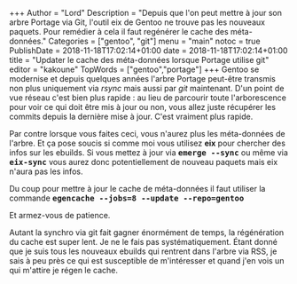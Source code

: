 +++
Author = "Lord"
Description = "Depuis que l'on peut mettre à jour son arbre Portage via Git, l'outil eix de Gentoo ne trouve pas les nouveaux paquets. Pour remédier à cela il faut regénérer le cache des méta-données."
Categories = ["gentoo", "git"]
menu = "main"
notoc = true
PublishDate = 2018-11-18T17:02:14+01:00
date = 2018-11-18T17:02:14+01:00
title = "Updater le cache des méta-données lorsque Portage utilise git"
editor = "kakoune"
TopWords = ["gentoo","portage"]
+++
Gentoo se modernise et depuis quelques années l'arbre Portage peut-être transmis non plus uniquement via *rsync* mais aussi par *git* maintenant.
D'un point de vue réseau c'est bien plus rapide : au lieu de parcourir toute l'arborescence pour voir ce qui doit être mis à jour ou non, vous allez juste récupérer les commits depuis la dernière mise à jour.
C'est vraiment plus rapide.

Par contre lorsque vous faites ceci, vous n'aurez plus les méta-données de l'arbre.
Et ça pose soucis si comme moi vous utilisez **eix** pour chercher des infos sur les ebuilds.
Si vous mettez à jour via **<samp>emerge --sync</samp>** ou même via **<samp>eix-sync</samp>** vous aurez donc potentiellement de nouveau paquets mais eix n'aura pas les infos.

Du coup pour mettre à jour le cache de méta-données il faut utiliser la commande **<samp>egencache --jobs=8 --update --repo=gentoo</samp>**

Et armez-vous de patience.

Autant la synchro via git fait gagner énormément de temps, la régénération du cache est super lent.
Je ne le fais pas systématiquement.
Étant donné que je suis tous les nouveaux ebuilds qui rentrent dans l'arbre via RSS, je sais à peu près ce qui est susceptible de m'intéresser et quand j'en vois un qui m'attire je régen le cache.

